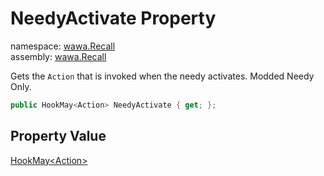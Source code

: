 # NeedyActivate Property

namespace: [wawa\.Recall](../../wawa.Recall.md)<br />
assembly: [wawa\.Recall](../../../wawa.Recall.md)

Gets the `Action` that is invoked when the needy activates\. Modded Needy Only\.

```csharp
public HookMay<Action> NeedyActivate { get; };
```

## Property Value

[HookMay\<Action\>](../../../wawa.Recall/wawa.Recall/HookMay\`1.md)

